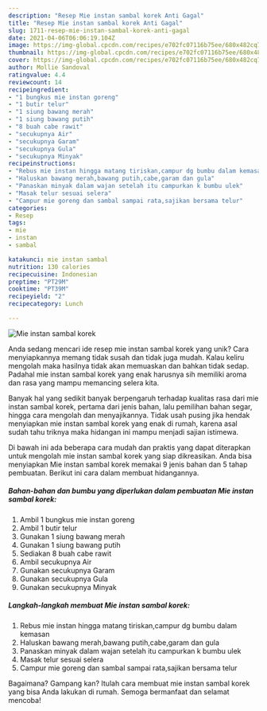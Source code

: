 ```yaml
---
description: "Resep Mie instan sambal korek Anti Gagal"
title: "Resep Mie instan sambal korek Anti Gagal"
slug: 1711-resep-mie-instan-sambal-korek-anti-gagal
date: 2021-04-06T06:06:19.104Z
image: https://img-global.cpcdn.com/recipes/e702fc07116b75ee/680x482cq70/mie-instan-sambal-korek-foto-resep-utama.jpg
thumbnail: https://img-global.cpcdn.com/recipes/e702fc07116b75ee/680x482cq70/mie-instan-sambal-korek-foto-resep-utama.jpg
cover: https://img-global.cpcdn.com/recipes/e702fc07116b75ee/680x482cq70/mie-instan-sambal-korek-foto-resep-utama.jpg
author: Mollie Sandoval
ratingvalue: 4.4
reviewcount: 14
recipeingredient:
- "1 bungkus mie instan goreng"
- "1 butir telur"
- "1 siung bawang merah"
- "1 siung bawang putih"
- "8 buah cabe rawit"
- "secukupnya Air"
- "secukupnya Garam"
- "secukupnya Gula"
- "secukupnya Minyak"
recipeinstructions:
- "Rebus mie instan hingga matang tiriskan,campur dg bumbu dalam kemasan"
- "Haluskan bawang merah,bawang putih,cabe,garam dan gula"
- "Panaskan minyak dalam wajan setelah itu campurkan k bumbu ulek"
- "Masak telur sesuai selera"
- "Campur mie goreng dan sambal sampai rata,sajikan bersama telur"
categories:
- Resep
tags:
- mie
- instan
- sambal

katakunci: mie instan sambal 
nutrition: 130 calories
recipecuisine: Indonesian
preptime: "PT29M"
cooktime: "PT39M"
recipeyield: "2"
recipecategory: Lunch

---
```



![Mie instan sambal korek](https://img-global.cpcdn.com/recipes/e702fc07116b75ee/680x482cq70/mie-instan-sambal-korek-foto-resep-utama.jpg)

Anda sedang mencari ide resep mie instan sambal korek yang unik? Cara menyiapkannya memang tidak susah dan tidak juga mudah. Kalau keliru mengolah maka hasilnya tidak akan memuaskan dan bahkan tidak sedap. Padahal mie instan sambal korek yang enak harusnya sih memiliki aroma dan rasa yang mampu memancing selera kita.

Banyak hal yang sedikit banyak berpengaruh terhadap kualitas rasa dari mie instan sambal korek, pertama dari jenis bahan, lalu pemilihan bahan segar, hingga cara mengolah dan menyajikannya. Tidak usah pusing jika hendak menyiapkan mie instan sambal korek yang enak di rumah, karena asal sudah tahu triknya maka hidangan ini mampu menjadi sajian istimewa.




Di bawah ini ada beberapa cara mudah dan praktis yang dapat diterapkan untuk mengolah mie instan sambal korek yang siap dikreasikan. Anda bisa menyiapkan Mie instan sambal korek memakai 9 jenis bahan dan 5 tahap pembuatan. Berikut ini cara dalam membuat hidangannya.

<!--inarticleads1-->

##### Bahan-bahan dan bumbu yang diperlukan dalam pembuatan Mie instan sambal korek:

1. Ambil 1 bungkus mie instan goreng
1. Ambil 1 butir telur
1. Gunakan 1 siung bawang merah
1. Gunakan 1 siung bawang putih
1. Sediakan 8 buah cabe rawit
1. Ambil secukupnya Air
1. Gunakan secukupnya Garam
1. Gunakan secukupnya Gula
1. Gunakan secukupnya Minyak




<!--inarticleads2-->

##### Langkah-langkah membuat Mie instan sambal korek:

1. Rebus mie instan hingga matang tiriskan,campur dg bumbu dalam kemasan
1. Haluskan bawang merah,bawang putih,cabe,garam dan gula
1. Panaskan minyak dalam wajan setelah itu campurkan k bumbu ulek
1. Masak telur sesuai selera
1. Campur mie goreng dan sambal sampai rata,sajikan bersama telur




Bagaimana? Gampang kan? Itulah cara membuat mie instan sambal korek yang bisa Anda lakukan di rumah. Semoga bermanfaat dan selamat mencoba!
